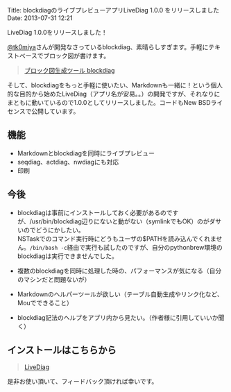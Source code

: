 Title: blockdiagのライブプレビューアプリLiveDiag 1.0.0 をリリースしました
Date: 2013-07-31 12:21

LiveDiag 1.0.0をリリースしました！

[@tk0miya](http://twitter.com/tk0miya)さんが開発なさっているblockdiag、素晴らしすぎます。手軽にテキストベースでブロック図が書けます。

> [ブロック図生成ツール blockdiag](http://blockdiag.com/)

そして、blockdiagをもっと手軽に使いたい、Markdownも一緒に！という個人的な目的から始めたLiveDiag（アプリ名が安易。。）の開発ですが、それなりにまともに動いているので1.0.0としてリリースしました。コードもNew BSDライセンスで公開しています。

## 機能
- Markdownとblockdiagを同時にライブプレビュー
- seqdiag、actdiag、nwdiagにも対応
- 印刷

## 今後
- blockdiagは事前にインストールしておく必要があるのですが、/usr/bin/blockdiag辺りにないと動がない（symlinkでもOK）のがダサいのでどうにかしたい。  
NSTaskでのコマンド実行時にどうもユーザの$PATHを読み込んでくれません。`/bin/bash -c`経由で実行も試したのですが、自分のpythonbrew環境のblockdiagは実行できませんでした。

- 複数のblockdiagを同時に処理した時の、パフォーマンスが気になる（自分のマシンだと問題ないが）

- Markdownのヘルパーツールが欲しい（テーブル自動生成やリンク化など、Mouでできること）

- blockdiag記法のヘルプをアプリ内から見たい。（作者様に引用していいか聞く）

## インストールはこちらから

> [LiveDiag](http://blog.dataich.com/LiveDiag/)

是非お使い頂いて、フィードバック頂ければ幸いです。